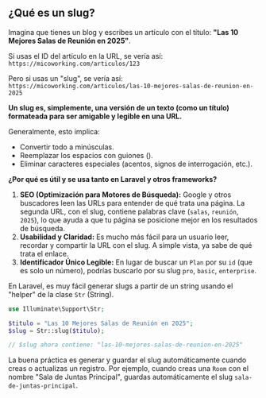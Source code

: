 ## ¿Qué es un slug?

Imagina que tienes un blog y escribes un artículo con el título: **"Las 10 Mejores Salas de Reunión en 2025"**.

Si usas el ID del artículo en la URL, se vería así:
`https://micoworking.com/articulos/123`

Pero si usas un "slug", se vería así:
`https://micoworking.com/articulos/las-10-mejores-salas-de-reunion-en-2025`

**Un slug es, simplemente, una versión de un texto (como un título) formateada para ser amigable y legible en una URL.**

Generalmente, esto implica:

- Convertir todo a minúsculas.
- Reemplazar los espacios con guiones ().
- Eliminar caracteres especiales (acentos, signos de interrogación, etc.).

**¿Por qué es útil y se usa tanto en Laravel y otros frameworks?**

1. **SEO (Optimización para Motores de Búsqueda):** Google y otros buscadores leen las URLs para entender de qué trata una página. La segunda URL, con el slug, contiene palabras clave (`salas`, `reunión`, `2025`), lo que ayuda a que tu página se posicione mejor en los resultados de búsqueda.
2. **Usabilidad y Claridad:** Es mucho más fácil para un usuario leer, recordar y compartir la URL con el slug. A simple vista, ya sabe de qué trata el enlace.
3. **Identificador Único Legible:** En lugar de buscar un `Plan` por su `id` (que es solo un número), podrías buscarlo por su slug `pro`, `basic`, `enterprise`.

En Laravel, es muy fácil generar slugs a partir de un string usando el "helper" de la clase `Str` (String).

```php
use Illuminate\Support\Str;

$titulo = "Las 10 Mejores Salas de Reunión en 2025";
$slug = Str::slug($titulo);

// $slug ahora contiene: "las-10-mejores-salas-de-reunion-en-2025"
```

La buena práctica es generar y guardar el slug automáticamente cuando creas o actualizas un registro. Por ejemplo, cuando creas una `Room` con el nombre "Sala de Juntas Principal", guardas automáticamente el slug `sala-de-juntas-principal`.
